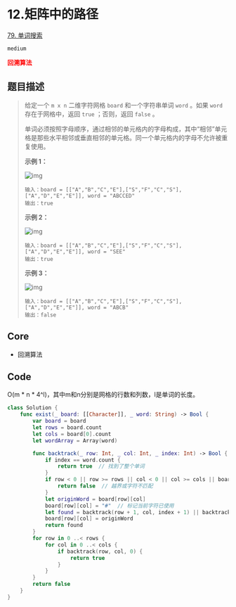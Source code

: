 # 12.矩阵中的路径

[79. 单词搜索](https://leetcode.cn/problems/word-search/)

`medium`

**<font color=red>回溯算法</font>**

## 题目描述

> 给定一个 `m x n` 二维字符网格 `board` 和一个字符串单词 `word` 。如果 `word` 存在于网格中，返回 `true` ；否则，返回 `false` 。
>
> 单词必须按照字母顺序，通过相邻的单元格内的字母构成，其中“相邻”单元格是那些水平相邻或垂直相邻的单元格。同一个单元格内的字母不允许被重复使用。
>
>  
>
> **示例 1：**
>
> ![img](https://assets.leetcode.com/uploads/2020/11/04/word2.jpg)
>
> ```
> 输入：board = [["A","B","C","E"],["S","F","C","S"],["A","D","E","E"]], word = "ABCCED"
> 输出：true
> ```
>
> **示例 2：**
>
> ![img](https://assets.leetcode.com/uploads/2020/11/04/word-1.jpg)
>
> ```
> 输入：board = [["A","B","C","E"],["S","F","C","S"],["A","D","E","E"]], word = "SEE"
> 输出：true
> ```
>
> **示例 3：**
>
> ![img](https://assets.leetcode.com/uploads/2020/10/15/word3.jpg)
>
> ```
> 输入：board = [["A","B","C","E"],["S","F","C","S"],["A","D","E","E"]], word = "ABCB"
> 输出：false
> ```

## Core

- 回溯算法



## Code

O(m * n * 4^l)，其中m和n分别是网格的行数和列数，l是单词的长度。

```swift
class Solution {
    func exist(_ board: [[Character]], _ word: String) -> Bool {
        var board = board
        let rows = board.count
        let cols = board[0].count
        let wordArray = Array(word)

        func backtrack(_ row: Int, _ col: Int, _ index: Int) -> Bool {
            if index == word.count {
                return true  // 找到了整个单词
            }
            if row < 0 || row >= rows || col < 0 || col >= cols || board[row][col] != wordArray[index] {
                return false  // 越界或字符不匹配
            }
            let originWord = board[row][col]
            board[row][col] = "#"  // 标记当前字符已使用
            let found = backtrack(row + 1, col, index + 1) || backtrack(row - 1, col, index + 1) || backtrack(row, col + 1, index + 1) || backtrack(row, col - 1, index + 1)
            board[row][col] = originWord
            return found
        }
        for row in 0 ..< rows {
            for col in 0 ..< cols {
                if backtrack(row, col, 0) {
                    return true
                }
            }
        }
        return false
    }
}
```

